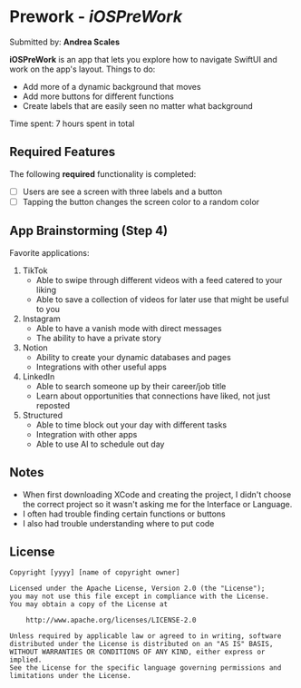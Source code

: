 # Prework - *iOSPreWork*

Submitted by: **Andrea Scales**

**iOSPreWork** is an app that lets you explore how to navigate SwiftUI and work on the app's layout. 
Things to do: 
- Add more of a dynamic background that moves
- Add more buttons for different functions
- Create labels that are easily seen no matter what background

Time spent: 7 hours spent in total

## Required Features

The following **required** functionality is completed:

- [ ] Users are see a screen with three labels and a button
- [ ] Tapping the button changes the screen color to a random color

## App Brainstorming (Step 4)
Favorite applications:
  1. TikTok
     - Able to swipe through different videos with a feed catered to your liking
     - Able to save a collection of videos for later use that might be useful to you
  2. Instagram
     - Able to have a vanish mode with direct messages
     - The ability to have a private story
  3. Notion
     - Ability to create your dynamic databases and pages
     - Integrations with other useful apps
  4. LinkedIn
     - Able to search someone up by their career/job title
     - Learn about opportunities that connections have liked, not just reposted
  5. Structured
     - Able to time block out your day with different tasks
     - Integration with other apps
     - Able to use AI to schedule out day

## Notes

- When first downloading XCode and creating the project, I didn't choose the correct project so it wasn't asking me for the Interface or Language.
- I often had trouble finding certain functions or buttons
- I also had trouble understanding where to put code

## License

    Copyright [yyyy] [name of copyright owner]

    Licensed under the Apache License, Version 2.0 (the "License");
    you may not use this file except in compliance with the License.
    You may obtain a copy of the License at

        http://www.apache.org/licenses/LICENSE-2.0

    Unless required by applicable law or agreed to in writing, software
    distributed under the License is distributed on an "AS IS" BASIS,
    WITHOUT WARRANTIES OR CONDITIONS OF ANY KIND, either express or implied.
    See the License for the specific language governing permissions and
    limitations under the License.
